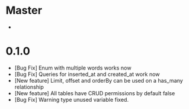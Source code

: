 # Master
-
# 0.1.0
- [Bug Fix] Enum with multiple words works now
- [Bug Fix] Queries for inserted_at and created_at work now
- [New feature] Limit, offset and orderBy can be used on a has_many relationship
- [New feature] All tables have CRUD permissions by default false
- [Bug Fix] Warning type unused variable fixed.
